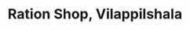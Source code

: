 ---
title: "Ration Shop, Vilappilshala"
url: /vilappilsala/ration-shop-vilappilshala-vellanad-vilappilshala-road/
shop: convenience
---